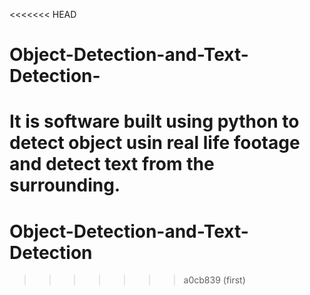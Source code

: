 <<<<<<< HEAD
# Object-Detection-and-Text-Detection-
It is software built using python to detect object usin real life footage and detect text from the surrounding.
=======
# Object-Detection-and-Text-Detection
>>>>>>> a0cb839 (first)
